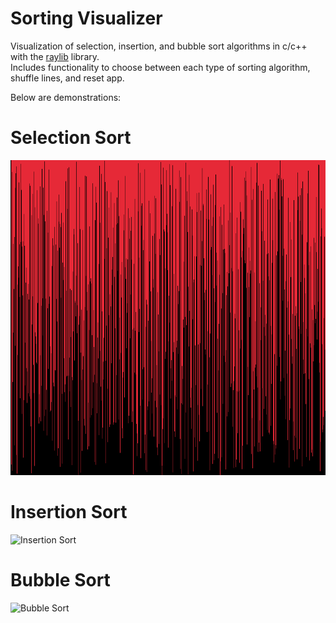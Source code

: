# Sorting Visualizer
Visualization of selection, insertion, and bubble sort algorithms in c/c++ with the [raylib](https://github.com/raysan5/raylib) library.<br>
Includes functionality to choose between each type of sorting algorithm, shuffle lines, and reset app.

Below are demonstrations:

# Selection Sort
![Selection Sort](SelectionSort.gif)

# Insertion Sort
![Insertion Sort](demo/InsertionSort.gif)

# Bubble Sort
![Bubble Sort](demo/BubbleSort.gif)
